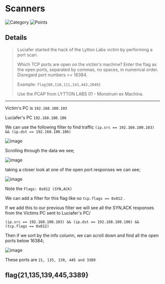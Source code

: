 # Scanners
![Category](http://img.shields.io/badge/Category-Traffic_Analysis-orange?style=for-the-badge) ![Points](http://img.shields.io/badge/Points-100-brightgreen?style=for-the-badge)

## Details
>Luciafer started the hack of the Lytton Labs victim by performing a port scan.
>
>Which TCP ports are open on the victim's machine? Enter the flag as the open ports, separated by commas, no spaces, in numerical order. Disregard port numbers >= 16384.
> 
> Example: `flag{80,110,111,143,443,2049}`
> 
> Use the PCAP from LYTTON LABS 01 - Monstrum ex Machina.
---

Victim's PC is `192.168.100.103`

Luciafer's PC `192.168.100.106`

We can use the following filter to find traffic `(ip.src == 192.168.100.103) && (ip.dst == 192.168.100.106)`

![image](https://user-images.githubusercontent.com/73170900/137885754-6877e360-d55c-4fb6-917d-39af7588bd7c.png)

Scrolling through the data we see;

![image](https://user-images.githubusercontent.com/73170900/137885534-8ddd29f2-3350-4bdb-9ff0-a0e1b3dee0e0.png)

taking a closer look at one of the open port responses we can see;

![image](https://user-images.githubusercontent.com/73170900/137886001-a7c6c7e4-9c9d-4d2b-95ab-5c299a959a3e.png)

Note the `Flags: 0x012 (SYN,ACK)`

We can add a filter for this flag like so `tcp.flags == 0x012` .

If we add this to our previous filter we will see all the  SYN,ACK responses from the Victims PC sent to Luciafer's PC/

`(ip.src == 192.168.100.103) && (ip.dst == 192.168.100.106) && (tcp.flags == 0x012)`

Then if we sort by the info column, we can scroll down and find all the open ports below 16384;

![image](https://user-images.githubusercontent.com/73170900/137886697-5eb97c4d-6630-4d45-b97f-5678f9574fbe.png)

These ports are `21, 135, 139, 445 and 3389`

## flag{21,135,139,445,3389}
